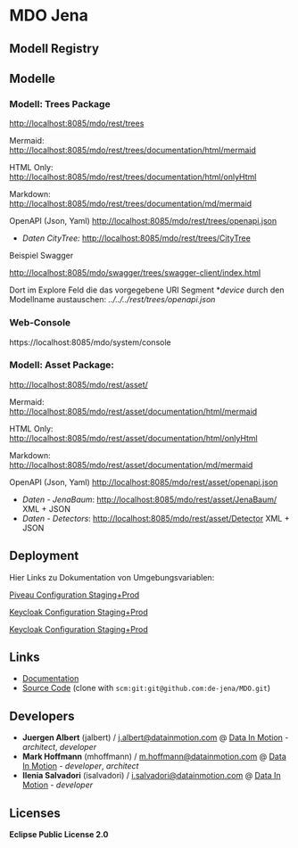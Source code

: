 
# MDO Jena

## Modell Registry

## Modelle 

### Modell: Trees Package

[http://localhost:8085/mdo/rest/trees](http://localhost:8085/mdo/rest/trees)

Mermaid:
[http://localhost:8085/mdo/rest/trees/documentation/html/mermaid](http://localhost:8085/mdo/rest/trees/documentation/html/mermaid)

HTML Only:
[http://localhost:8085/mdo/rest/trees/documentation/html/onlyHtml](http://localhost:8085/mdo/rest/trees/documentation/html/onlyHtml)

Markdown:
[http://localhost:8085/mdo/rest/trees/documentation/md/mermaid](http://localhost:8085/mdo/rest/trees/documentation/md/mermaid)


OpenAPI (Json, Yaml)
[http://localhost:8085/mdo/rest/trees/openapi.json](http://localhost:8085/mdo/rest/trees/openapi.json)


* *Daten CityTree:* [http://localhost:8085/mdo/rest/trees/CityTree](http://localhost:8085/mdo/rest/trees/CityTree)

Beispiel Swagger

[http://localhost:8085/mdo/swagger/trees/swagger-client/index.html](http://localhost:8085/mdo/swagger/trees/swagger-client/index.html)

Dort im Explore Feld die das vorgegebene URI Segment **device* durch den Modellname austauschen: *../../../rest/trees/openapi.json*

### Web-Console

https://localhost:8085/mdo/system/console


### Modell: Asset Package:

[http://localhost:8085/mdo/rest/asset/](http://localhost:8085/mdo/rest/asset/)

Mermaid:
[http://localhost:8085/mdo/rest/asset/documentation/html/mermaid](http://localhost:8085/mdo/rest/asset/documentation/html/mermaid)

HTML Only:
[http://localhost:8085/mdo/rest/asset/documentation/html/onlyHtml](http://localhost:8085/mdo/rest/asset/documentation/html/onlyHtml)

Markdown:
[http://localhost:8085/mdo/rest/asset/documentation/md/mermaid](http://localhost:8085/mdo/rest/asset/documentation/md/mermaid)

OpenAPI (Json, Yaml)
[http://localhost:8085/mdo/rest/asset/openapi.json](http://localhost:8085/mdo/rest/asset/openapi.json)

* *Daten - JenaBaum*: [http://localhost:8085/mdo/rest/asset/JenaBaum/](http://localhost:8085/mdo/rest/asset/JenaBaum/) XML + JSON
* *Daten - Detectors*: [http://localhost:8085/mdo/rest/asset/Detector](http://localhost:8085/mdo/rest/asset/Detector) XML + JSON

## Deployment

Hier Links zu Dokumentation von Umgebungsvariablen:

[Piveau Configuration Staging+Prod](de.jena.mdo.piveau.config.docker/readme.md)

[Keycloak Configuration Staging+Prod](de.jena.mdo.runtime/readme.md)

[Keycloak Configuration Staging+Prod](de.jena.mdo.keycloak/README.md)

## Links

* [Documentation](https://github.com/de-jena/MDO)
* [Source Code](https://github.com/de-jena/MDO) (clone with `scm:git:git@github.com:de-jena/MDO.git`)


## Developers

* **Juergen Albert** (jalbert) / [j.albert@datainmotion.com](mailto:j.albert@datainmotion.com) @ [Data In Motion](https://www.datainmotion.com) - *architect*, *developer*
* **Mark Hoffmann** (mhoffmann) / [m.hoffmann@datainmotion.com](mailto:m.hoffmann@datainmotion.com) @ [Data In Motion](https://www.datainmotion.com) - *developer*, *architect*
* **Ilenia Salvadori** (isalvadori) / [i.salvadori@datainmotion.com](mailto:i.salvadori@datainmotion.com) @ [Data In Motion](https://www.datainmotion.com) - *developer*

## Licenses

**Eclipse Public License 2.0**

